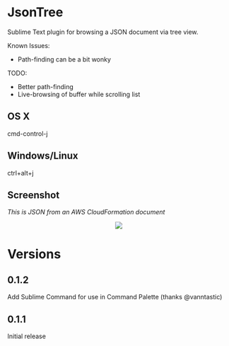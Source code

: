 JsonTree
========

Sublime Text plugin for browsing a JSON document via tree view.

Known Issues:
- Path-finding can be a bit wonky

TODO:
- Better path-finding
- Live-browsing of buffer while scrolling list

OS X
----
cmd-control-j

Windows/Linux
-------------
ctrl+alt+j

Screenshot
-----------

*This is JSON from an AWS CloudFormation document*

<p align="center">
<img src="http://f.cl.ly/items/121v133S2A1B3A1s3K3T/CF_WHATEVER.json%202014-03-31%2013-06-18%202014-03-31%2013-08-29.png" />
</p>

Versions
=========

0.1.2
-----
Add Sublime Command for use in Command Palette (thanks @vanntastic)

0.1.1
-----
Initial release
